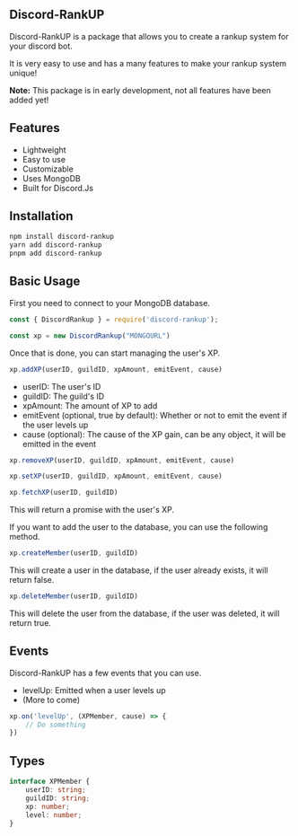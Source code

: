 Discord-RankUP
--------------

Discord-RankUP is a package that allows you to create a rankup system for your discord bot.

It is very easy to use and has a many features to make your rankup system unique!

**Note:** This package is in early development, not all features have been added yet!

## Features

- Lightweight
- Easy to use
- Customizable
- Uses MongoDB
- Built for Discord.Js

## Installation

```bash
npm install discord-rankup
yarn add discord-rankup
pnpm add discord-rankup
```

## Basic Usage

First you need to connect to your MongoDB database.

```js
const { DiscordRankup } = require('discord-rankup');

const xp = new DiscordRankup("MONGOURL")
```

Once that is done, you can start managing the user's XP.

```js
xp.addXP(userID, guildID, xpAmount, emitEvent, cause)
```

- userID: The user's ID
- guildID: The guild's ID
- xpAmount: The amount of XP to add
- emitEvent (optional, true by default): Whether or not to emit the event if the user levels up
- cause (optional): The cause of the XP gain, can be any object, it will be emitted in the event

```js
xp.removeXP(userID, guildID, xpAmount, emitEvent, cause)
```

```js
xp.setXP(userID, guildID, xpAmount, emitEvent, cause)
```

```js
xp.fetchXP(userID, guildID)
```

This will return a promise with the user's XP.


If you want to add the user to the database, you can use the following method.

```js
xp.createMember(userID, guildID)
```

This will create a user in the database, if the user already exists, it will return false.

```js
xp.deleteMember(userID, guildID)
```

This will delete the user from the database, if the user was deleted, it will return true.

## Events

Discord-RankUP has a few events that you can use.

- levelUp: Emitted when a user levels up
- (More to come)

```js
xp.on('levelUp', (XPMember, cause) => {
    // Do something
})
```

## Types

```ts
interface XPMember {
    userID: string;
    guildID: string;
    xp: number;
    level: number;
}
```